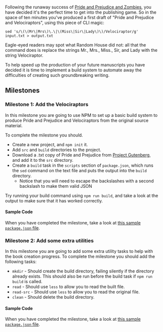 Following the runaway success of [Pride and Prejudice and Zombies](https://en.wikipedia.org/wiki/Pride_and_Prejudice_and_Zombies), you have decided it's the perfect time to get into the publishing game.  So in the space of ten minutes you've produced a first draft of "Pride and Prejudice and Velociraptors", using this piece of CLI magic:

```
sed 's/\(\(Mr\|Mrs\)\.\|\(Miss\|Sir\|Lady\)\)/Velociraptor/g' input.txt > output.txt
```

Eagle-eyed readers may spot what Random House did not: all that the command does is replace the strings Mr., Mrs., Miss., Sir, and Lady with the string Velociraptor.

To help speed up the production of your future manuscripts you have decided it is time to implement a build system to automate away the difficulties of creating such groundbreaking writing.

## Milestones

### Milestone 1: Add the Velociraptors

In this milestone you are going to use NPM to set up a basic build system to produce Pride and Prejudice and Velociraptors from the original source material.

To complete the milestone you should.

* Create a new project, and `npm init` it.
* Add `src` and `build` directories to the project.
* Download a .txt copy of Pride and Prejudice from [Project Gutenberg](http://www.gutenberg.org/cache/epub/1342/pg1342.txt), and add it to the `src` directory.
* Create a `build` task in the `scripts` section of `package.json`, which runs the `sed` command on the text file and puts the output into the `build` directory.
    - Notice that you will need to escape the backslashes with a second backslash to make them valid JSON

Try running your build command using `npm run build`, and take a look at the output to make sure that it has worked correctly.

#### Sample Code

When you have completed the milestone, take a look at [this sample `package.json` file](https://gist.github.com/oampo/ee167ff8f846a1d864fd).

### Milestone 2: Add some extra utilities

In this milestone you are going to add some extra utility tasks to help with the book creation progress.  To complete the milestone you should add the following tasks:

* `mkdir` - Should create the build directory, failing silently if the directory already exists.  This should also be run before the build task if `npm run build` is called.
* `read` - Should use `less` to allow you to read the built file.
* `read-src` - Should use `less` to allow you to read the original file.
* `clean` - Should delete the build directory.

#### Sample Code

When you have completed the milestone, take a look at [this sample `package.json` file](https://gist.github.com/oampo/e4e53aac3acab13be053).



